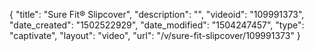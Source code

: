 {
    "title": "Sure Fit&reg; Slipcover",
    "description": "",
    "videoid": "109991373",
    "date_created": "1502522929",
    "date_modified": "1504247457",
    "type": "captivate",
    "layout": "video",
    "url": "\/v\/sure-fit-slipcover\/109991373"
}